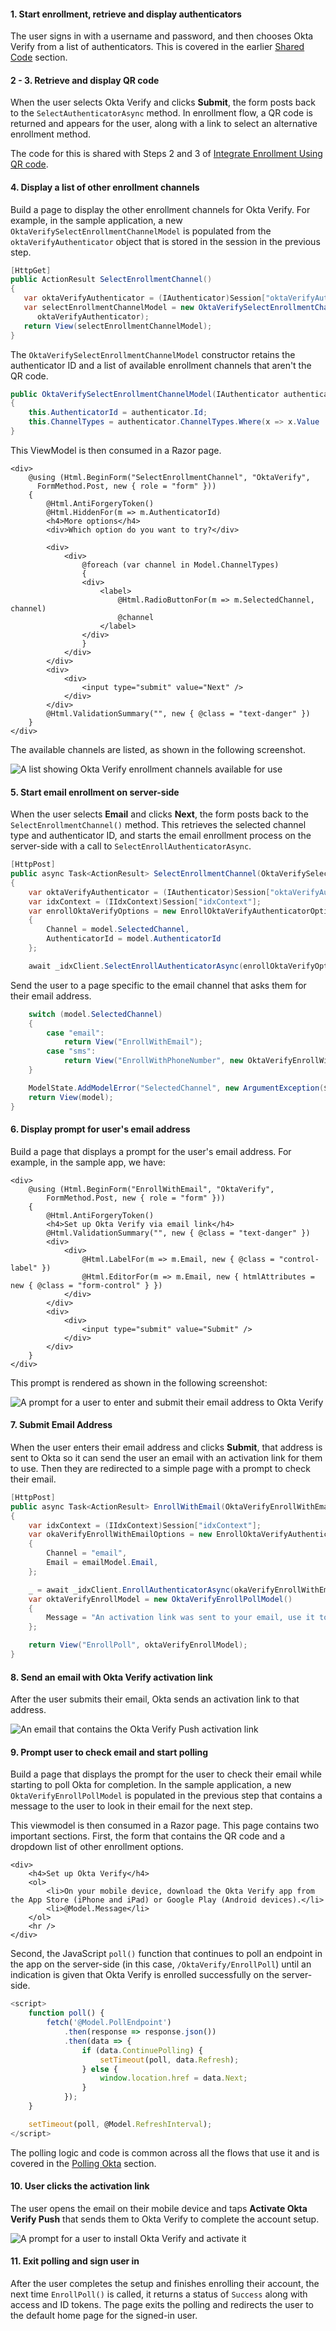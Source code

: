 #### 1. Start enrollment, retrieve and display authenticators

The user signs in with a username and password, and then chooses Okta Verify from a list of authenticators. This is covered in the earlier [Shared Code](#initiate-sign-in-and-return-a-list-of-authenticators) section.

#### 2 - 3. Retrieve and display QR code

When the user selects Okta Verify and clicks **Submit**, the form posts back to the `SelectAuthenticatorAsync` method. In enrollment flow, a QR code is returned and appears for the user, along with a link to select an alternative enrollment method.

The code for this is shared with Steps 2 and 3 of [Integrate Enrollment Using QR code](#integrate-enrollment-using-qr-code).

#### 4. Display a list of other enrollment channels

Build a page to display the other enrollment channels for Okta Verify. For example, in the sample application, a new `OktaVerifySelectEnrollmentChannelModel` is populated from the `oktaVerifyAuthenticator` object that is stored in the session in the previous step.

```csharp
[HttpGet]
public ActionResult SelectEnrollmentChannel()
{
   var oktaVerifyAuthenticator = (IAuthenticator)Session["oktaVerifyAuthenticator"];
   var selectEnrollmentChannelModel = new OktaVerifySelectEnrollmentChannelModel(
      oktaVerifyAuthenticator);
   return View(selectEnrollmentChannelModel);
}
```

The `OktaVerifySelectEnrollmentChannelModel` constructor retains the authenticator ID and a list of available enrollment channels that aren't the QR code.

```csharp
public OktaVerifySelectEnrollmentChannelModel(IAuthenticator authenticator)
{
    this.AuthenticatorId = authenticator.Id;
    this.ChannelTypes = authenticator.ChannelTypes.Where(x => x.Value != "qrcode").ToList();
}
```

This ViewModel is then consumed in a Razor page.

```razor
<div>
    @using (Html.BeginForm("SelectEnrollmentChannel", "OktaVerify",
      FormMethod.Post, new { role = "form" }))
    {
        @Html.AntiForgeryToken()
        @Html.HiddenFor(m => m.AuthenticatorId)
        <h4>More options</h4>
        <div>Which option do you want to try?</div>

        <div>
            <div>
                @foreach (var channel in Model.ChannelTypes)
                {
                <div>
                    <label>
                        @Html.RadioButtonFor(m => m.SelectedChannel, channel)
                        @channel
                    </label>
                </div>
                }
            </div>
        </div>
        <div>
            <div>
                <input type="submit" value="Next" />
            </div>
        </div>
        @Html.ValidationSummary("", new { @class = "text-danger" })
    }
</div>
```

The available channels are listed, as shown in the following screenshot.

<div class="common-image-format bordered-image">

![A list showing Okta Verify enrollment channels available for use](/img/authenticators/dotnet-authenticators-okta-verify-enrollment-list-of-other-enrollment-options.png "A list of the available Okta Verify enrollment channels")

</div>

#### 5. Start email enrollment on server-side

When the user selects **Email** and clicks **Next**, the form posts back to the `SelectEnrollmentChannel()` method. This retrieves the selected channel type and authenticator ID, and starts the email enrollment process on the server-side with a call to `SelectEnrollAuthenticatorAsync`.

```csharp
[HttpPost]
public async Task<ActionResult> SelectEnrollmentChannel(OktaVerifySelectEnrollmentChannelModel model)
{
    var oktaVerifyAuthenticator = (IAuthenticator)Session["oktaVerifyAuthenticator"];
    var idxContext = (IIdxContext)Session["idxContext"];
    var enrollOktaVerifyOptions = new EnrollOktaVerifyAuthenticatorOptions
    {
        Channel = model.SelectedChannel,
        AuthenticatorId = model.AuthenticatorId
    };

    await _idxClient.SelectEnrollAuthenticatorAsync(enrollOktaVerifyOptions, idxContext);
```

Send the user to a page specific to the email channel that asks them for their email address.

```csharp
    switch (model.SelectedChannel)
    {
        case "email":
            return View("EnrollWithEmail");
        case "sms":
            return View("EnrollWithPhoneNumber", new OktaVerifyEnrollWithPhoneNumberModel { CountryCode = "+1" });
    }

    ModelState.AddModelError("SelectedChannel", new ArgumentException($"Unrecognized Okta Verify channel: {model.SelectedChannel}"));
    return View(model);
}
```

#### 6. Display prompt for user's email address

Build a page that displays a prompt for the user's email address. For example, in the sample app, we have:

```razor
<div>
    @using (Html.BeginForm("EnrollWithEmail", "OktaVerify",
        FormMethod.Post, new { role = "form" }))
    {
        @Html.AntiForgeryToken()
        <h4>Set up Okta Verify via email link</h4>
        @Html.ValidationSummary("", new { @class = "text-danger" })
        <div>
            <div>
                @Html.LabelFor(m => m.Email, new { @class = "control-label" })
                @Html.EditorFor(m => m.Email, new { htmlAttributes = new { @class = "form-control" } })
            </div>
        </div>
        <div>
            <div>
                <input type="submit" value="Submit" />
            </div>
        </div>
    }
</div>
```

This prompt is rendered as shown in the following screenshot:

<div class="common-image-format bordered-image">

![A prompt for a user to enter and submit their email address to Okta Verify](/img/authenticators/dotnet-authenticators-okta-verify-enrollment-email-prompt-for-address.png "A prompt for an email address")

</div>

#### 7. Submit Email Address

When the user enters their email address and clicks **Submit**, that address is sent to Okta so it can send the user an email with an activation link for them to use. Then they are redirected to a simple page with a prompt to check their email.

```csharp
[HttpPost]
public async Task<ActionResult> EnrollWithEmail(OktaVerifyEnrollWithEmailModel emailModel)
{
    var idxContext = (IIdxContext)Session["idxContext"];
    var okaVerifyEnrollWithEmailOptions = new EnrollOktaVerifyAuthenticatorOptions
    {
        Channel = "email",
        Email = emailModel.Email,
    };

    _ = await _idxClient.EnrollAuthenticatorAsync(okaVerifyEnrollWithEmailOptions, idxContext);
    var oktaVerifyEnrollModel = new OktaVerifyEnrollPollModel()
    {
        Message = "An activation link was sent to your email, use it to complete Okta Verify enrollment."
    };

    return View("EnrollPoll", oktaVerifyEnrollModel);
}
```

#### 8. Send an email with Okta Verify activation link

After the user submits their email, Okta sends an activation link to that address.

<div class="common-image-format bordered-image">

![An email that contains the Okta Verify Push activation link](/img/authenticators/dotnet-authenticators-okta-verify-enrollment-email-text.png "An email containing the activation link")

</div>

#### 9. Prompt user to check email and start polling

Build a page that displays the prompt for the user to check their email while starting to poll Okta for completion.  In the sample application, a new `OktaVerifyEnrollPollModel` is populated in the previous step that contains a message to the user to look in their email for the next step.

This viewmodel is then consumed in a Razor page. This page contains two important sections. First, the form that contains the QR code and a dropdown list of other enrollment options.

```razor
<div>
    <h4>Set up Okta Verify</h4>
    <ol>
        <li>On your mobile device, download the Okta Verify app from the App Store (iPhone and iPad) or Google Play (Android devices).</li>
        <li>@Model.Message</li>
    </ol>
    <hr />
</div>
```

Second, the JavaScript `poll()` function that continues to poll an endpoint in the app on the server-side (in this case, `/OktaVerify/EnrollPoll`) until an indication is given that Okta Verify is enrolled successfully on the server-side.

```js
<script>
    function poll() {
        fetch('@Model.PollEndpoint')
            .then(response => response.json())
            .then(data => {
                if (data.ContinuePolling) {
                    setTimeout(poll, data.Refresh);
                } else {
                    window.location.href = data.Next;
                }
            });
    }

    setTimeout(poll, @Model.RefreshInterval);
</script>
```

The polling logic and code is common across all the flows that use it and is covered in the [Polling Okta](#polling-okta) section.

#### 10. User clicks the activation link

The user opens the email on their mobile device and taps **Activate Okta Verify Push** that sends them to Okta Verify to complete the account setup.

<div class="common-image-format bordered-image">

![A prompt for a user to install Okta Verify and activate it](/img/authenticators/dotnet-authenticators-okta-verify-enrollment-email-prompt-user-to-check-email.png "An activation prompt for Okta Verify")

</div>

#### 11. Exit polling and sign user in

After the user completes the setup and finishes enrolling their account, the next time `EnrollPoll()` is called, it returns a status of `Success` along with access and ID tokens. The page exits the polling and redirects the user to the default home page for the signed-in user.
